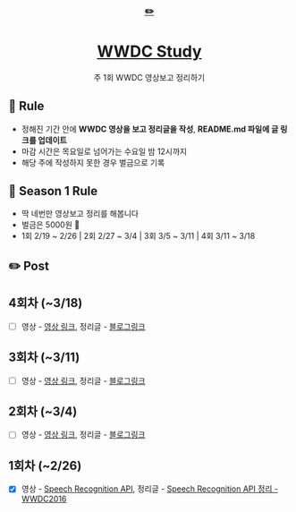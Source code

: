 <div align="center">
    <a href="https://editorjs.io/">
      <h3>✏️</h3>
        <h1>WWDC Study</h1>
    </a>
  주 1회 WWDC 영상보고 정리하기
</div>

## 📌 Rule

- 정해진 기간 안에 **WWDC 영상을 보고 정리글을 작성**, **README.md 파일에 글 링크를 업데이트**
- 마감 시간은 목요일로 넘어가는 수요일 밤 12시까지
- 해당 주에 작성하지 못한 경우 벌금으로 기록

## 🌷 Season 1 Rule

- 딱 네번만 영상보고 정리를 해봅니다
- 벌금은 5000원 💸
- 1회 2/19 ~ 2/26 | 2회 2/27 ~ 3/4 | 3회 3/5 ~ 3/11 | 4회 3/11 ~ 3/18

## ✏️ Post
## 4회차 (~3/18)
- [ ] 영상 - [영상 링크](), 정리글 - [블로그링크]()

## 3회차 (~3/11)
- [ ] 영상 - [영상 링크](), 정리글 - [블로그링크]()

## 2회차 (~3/4)
- [ ] 영상 - [영상 링크](), 정리글 - [블로그링크]()

## 1회차 (~2/26)
- [x] 영상 - [Speech Recognition API](https://developer.apple.com/videos/play/wwdc2016/509/?time=175), 정리글 - [Speech Recognition API 정리 - WWDC2016](https://hyesunzzang.tistory.com/172)
